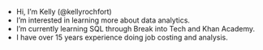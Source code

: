 - Hi, I’m Kelly (@kellyrochfort)
- I’m interested in learning more about data analytics.
- I’m currently learning SQL through Break into Tech and Khan Academy.
- I have over 15 years experience doing job costing and analysis.

<!---
kellyrochfort/kellyrochfort is a ✨ special ✨ repository because its `README.md` (this file) appears on your GitHub profile.
You can click the Preview link to take a look at your changes.
--->
